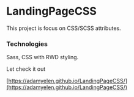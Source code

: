 # LandingPageCSS

This project is focus on CSS/SCSS attributes.



### Technologies

Sass, CSS with RWD styling.


Let check it out


[https://adamyelen.github.io/LandingPageCSS/](https://adamyelen.github.io/LandingPageCSS/)
